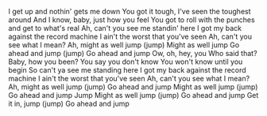 I get up and nothin' gets me down
You got it tough, I've seen the toughest around
And I know, baby, just how you feel
You got to roll with the punches and get to what's real
Ah, can't you see me standin' here
I got my back against the record machine
I ain't the worst that you've seen
Ah, can't you see what I mean?
Ah, might as well jump (jump)
Might as well jump
Go ahead and jump (jump)
Go ahead and jump
Ow, oh, hey, you
Who said that?
Baby, how you been?
You say you don't know
You won't know until you begin
So can't ya see me standing here
I got my back against the record machine
I ain't the worst that you've seen
Ah, can't you see what I mean?
Ah, might as well jump (jump)
Go ahead and jump
Might as well jump (jump)
Go ahead and jump
Jump
Might as well jump (jump)
Go ahead and jump
Get it in, jump (jump)
Go ahead and jump
